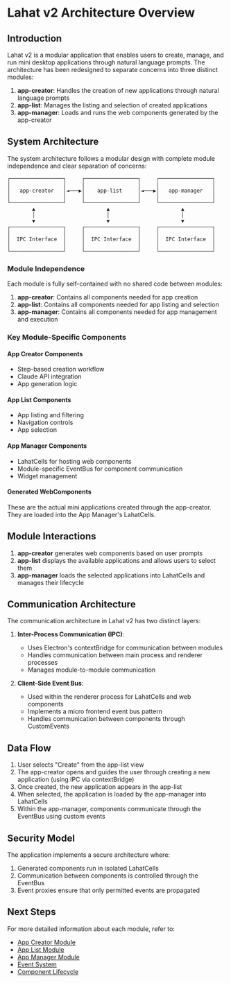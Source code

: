 # Lahat v2 Architecture Overview

## Introduction

Lahat v2 is a modular application that enables users to create, manage, and run mini desktop applications through natural language prompts. The architecture has been redesigned to separate concerns into three distinct modules:

1. **app-creator**: Handles the creation of new applications through natural language prompts
2. **app-list**: Manages the listing and selection of created applications
3. **app-manager**: Loads and runs the web components generated by the app-creator

## System Architecture

The system architecture follows a modular design with complete module independence and clear separation of concerns:

```
┌─────────────────┐     ┌─────────────────┐     ┌─────────────────┐
│                 │     │                 │     │                 │
│   app-creator   │◄───▶│    app-list     │◄───▶│   app-manager   │
│                 │     │                 │     │                 │
└─────────────────┘     └─────────────────┘     └─────────────────┘
        ▲                       ▲                       ▲
        │                       │                       │
        ▼                       ▼                       ▼
┌─────────────────┐     ┌─────────────────┐     ┌─────────────────┐
│                 │     │                 │     │                 │
│  IPC Interface  │     │  IPC Interface  │     │  IPC Interface  │
│                 │     │                 │     │                 │
└─────────────────┘     └─────────────────┘     └─────────────────┘
```

### Module Independence

Each module is fully self-contained with no shared code between modules:

1. **app-creator**: Contains all components needed for app creation
2. **app-list**: Contains all components needed for app listing and selection
3. **app-manager**: Contains all components needed for app management and execution

### Key Module-Specific Components

#### App Creator Components
- Step-based creation workflow
- Claude API integration
- App generation logic

#### App List Components
- App listing and filtering
- Navigation controls
- App selection

#### App Manager Components
- LahatCells for hosting web components
- Module-specific EventBus for component communication
- Widget management

#### Generated WebComponents
These are the actual mini applications created through the app-creator. They are loaded into the App Manager's LahatCells.

## Module Interactions

1. **app-creator** generates web components based on user prompts
2. **app-list** displays the available applications and allows users to select them
3. **app-manager** loads the selected applications into LahatCells and manages their lifecycle

## Communication Architecture

The communication architecture in Lahat v2 has two distinct layers:

1. **Inter-Process Communication (IPC)**:
   - Uses Electron's contextBridge for communication between modules
   - Handles communication between main process and renderer processes
   - Manages module-to-module communication

2. **Client-Side Event Bus**:
   - Used within the renderer process for LahatCells and web components
   - Implements a micro frontend event bus pattern
   - Handles communication between components through CustomEvents

## Data Flow

1. User selects "Create" from the app-list view
2. The app-creator opens and guides the user through creating a new application (using IPC via contextBridge)
3. Once created, the new application appears in the app-list
4. When selected, the application is loaded by the app-manager into LahatCells
5. Within the app-manager, components communicate through the EventBus using custom events

## Security Model

The application implements a secure architecture where:

1. Generated components run in isolated LahatCells
2. Communication between components is controlled through the EventBus
3. Event proxies ensure that only permitted events are propagated

## Next Steps

For more detailed information about each module, refer to:

- [App Creator Module](./app-creator-module.md)
- [App List Module](./app-list-module.md)
- [App Manager Module](./app-manager-module.md)
- [Event System](./event-system.md)
- [Component Lifecycle](./component-lifecycle.md)
